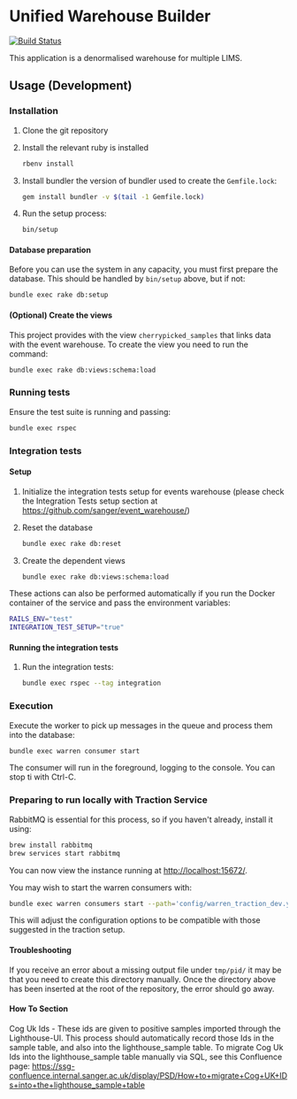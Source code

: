 # Unified Warehouse Builder

[![Build Status](https://travis-ci.org/sanger/unified_warehouse.svg?branch=develop)](https://travis-ci.org/sanger/unified_warehouse)

This application is a denormalised warehouse for multiple LIMS.

## Usage (Development)

### Installation

1. Clone the git repository
2. Install the relevant ruby is installed

   ```bash Example using rbenv
   rbenv install
   ```

3. Install bundler the version of bundler used to create the `Gemfile.lock`:

   ```bash
   gem install bundler -v $(tail -1 Gemfile.lock)
   ```

4. Run the setup process:

   ```bash
   bin/setup
   ```

#### Database preparation

Before you can use the system in any capacity, you must first prepare the database.
This should be handled by `bin/setup` above, but if not:

```bash
bundle exec rake db:setup
```

#### (Optional) Create the views

This project provides with the view `cherrypicked_samples` that links data with
the event warehouse. To create the view you need to run the command:

```bash
bundle exec rake db:views:schema:load
```

### Running tests

Ensure the test suite is running and passing:

```bash
bundle exec rspec
```

### Integration tests

#### Setup

1. Initialize the integration tests setup for events warehouse (please check the
   Integration Tests setup section at <https://github.com/sanger/event_warehouse/>)

2. Reset the database

   ```bash
   bundle exec rake db:reset
   ```

3. Create the dependent views

   ```bash
   bundle exec rake db:views:schema:load
   ```

These actions can also be performed automatically if you run the Docker container of the service
and pass the environment variables:

```bash
RAILS_ENV="test"
INTEGRATION_TEST_SETUP="true"
```

#### Running the integration tests

1. Run the integration tests:

   ```bash
   bundle exec rspec --tag integration
   ```

### Execution

Execute the worker to pick up messages in the queue and process them into the
database:

```bash
bundle exec warren consumer start
```

The consumer will run in the foreground, logging to the console. You can stop ti with Ctrl-C.

### Preparing to run locally with Traction Service

RabbitMQ is essential for this process, so if you haven't already, install it using:

```bash
brew install rabbitmq
brew services start rabbitmq
```

You can now view the instance running at [http://localhost:15672/](http://localhost:15672/).

You may wish to start the warren consumers with:

```bash
bundle exec warren consumers start --path='config/warren_traction_dev.yml'
```

This will adjust the configuration options to be compatible with those suggested in the traction setup.

#### Troubleshooting

If you receive an error about a missing output file under `tmp/pid/` it may be that you need to create this directory manually.
Once the directory above has been inserted at the root of the repository, the error should go away.

#### How To Section

Cog Uk Ids - These ids are given to positive samples imported through the Lighthouse-UI. This process should automatically record those Ids in the sample table, and also into the lighthouse_sample table.
To migrate Cog Uk Ids into the lighthouse_sample table manually via SQL, see this Confluence page:
https://ssg-confluence.internal.sanger.ac.uk/display/PSD/How+to+migrate+Cog+UK+IDs+into+the+lighthouse_sample+table
